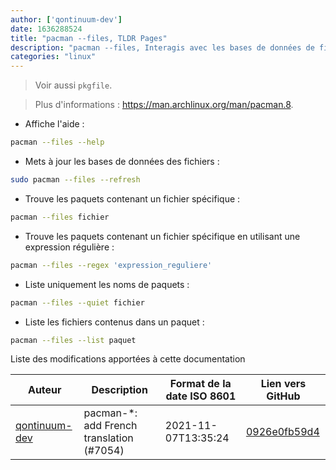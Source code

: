 ```yaml
---
author: ['qontinuum-dev']
date: 1636288524
title: "pacman --files, TLDR Pages"
description: "pacman --files, Interagis avec les bases de données de fichiers."
categories: "linux"
---
```

> Voir aussi `pkgfile`.

> Plus d'informations : <https://man.archlinux.org/man/pacman.8>.

- Affiche l'aide :

```bash
pacman --files --help
```

- Mets à jour les bases de données des fichiers :

```bash
sudo pacman --files --refresh
```

- Trouve les paquets contenant un fichier spécifique :

```bash
pacman --files fichier
```

- Trouve les paquets contenant un fichier spécifique en utilisant une expression régulière :

```bash
pacman --files --regex 'expression_reguliere'
```

- Liste uniquement les noms de paquets :

```bash
pacman --files --quiet fichier
```

- Liste les fichiers contenus dans un paquet :

```bash
pacman --files --list paquet
```
Liste des modifications apportées à cette documentation


Auteur | Description | Format de la date ISO 8601 | Lien vers GitHub
------|-----|-----|-----
[qontinuum-dev](mailto:79641156+qontinuum-dev@users.noreply.github.com) | pacman-*: add French translation (#7054) | 2021-11-07T13:35:24 | [0926e0fb59d4](https://github.com/tldr-pages/tldr/commit/0926e0fb59d438c47d8b3fdbc645c95b6fa5e2f6)

